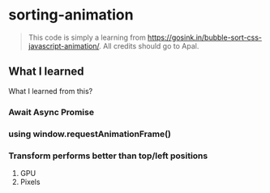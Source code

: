 # sorting-animation

> This code is simply a learning from https://gosink.in/bubble-sort-css-javascript-animation/. All credits should go to Apal.

## What I learned

What I learned from this?

### Await Async Promise

### using window.requestAnimationFrame()

### Transform performs better than top/left positions

1. GPU
2. Pixels
